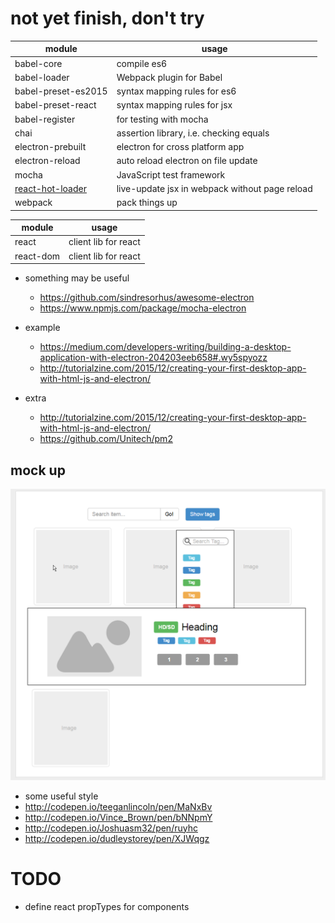 # not yet finish, don't try

| module | usage |
| --- | --- |
| babel-core | compile es6 |
| babel-loader | Webpack plugin for Babel |
| babel-preset-es2015 | syntax mapping rules for es6 |
| babel-preset-react | syntax mapping rules for jsx |
| babel-register | for testing with mocha |
| chai | assertion library, i.e. checking equals |
| electron-prebuilt | electron for cross platform app |
| electron-reload | auto reload electron on file update |
| mocha | JavaScript test framework |
| [react-hot-loader](http://gaearon.github.io/react-hot-loader/getstarted/) | live-update jsx in webpack without page reload |
| webpack | pack things up |

| module | usage |
| --- | --- |
| react | client lib for react |
| react-dom | client lib for react |

- something may be useful
    + https://github.com/sindresorhus/awesome-electron
    + https://www.npmjs.com/package/mocha-electron

- example
    + https://medium.com/developers-writing/building-a-desktop-application-with-electron-204203eeb658#.wy5spyozz
    + http://tutorialzine.com/2015/12/creating-your-first-desktop-app-with-html-js-and-electron/

- extra
    + http://tutorialzine.com/2015/12/creating-your-first-desktop-app-with-html-js-and-electron/
    + https://github.com/Unitech/pm2


## mock up
![mock up](https://raw.githubusercontent.com/WindzCUHK/a-video-explorer/master/mockup.png)

- some useful style
- http://codepen.io/teeganlincoln/pen/MaNxBv
- http://codepen.io/Vince_Brown/pen/bNNpmY
- http://codepen.io/Joshuasm32/pen/ruyhc
- http://codepen.io/dudleystorey/pen/XJWqgz

# TODO
- define react propTypes for components
